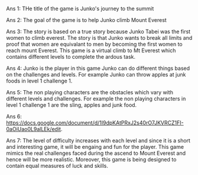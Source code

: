 Ans 1: THe title of the game is Junko's journey to the summit

Ans 2: The goal of the game is to help Junko climb Mount Everest

Ans 3: The story is based on a true story because Junko Tabei was the first women to climb everest. The story is that Junko wants to break all limits and proof that women are equivalant to men by becoming the first women to reach mount Everest. This game is a virtual climb to Mt Everest which contains different levels to complete the ardous task.

Ans 4: Junko is the player in this game
        Junko can do different things based on the challenges and levels.
        For example Junko can throw apples at junk foods in level 1 challenge 1.

Ans 5: The non playing characters are the obstacles which vary with different levels and challenges.
        For example the non playing characters in level 1 challenge 1 are the sling, apples and junk food.

Ans 6:  https://docs.google.com/document/d/1I9dpKAtPRxJ2s40rO7JKVRCZ1FI-0aOiUao0L9alLEk/edit.

Ans 7: The level of difficulty increases with each level and since it is a short and interesting game, it will be engaing and fun for the player. This game mimics the real challenges faced during the ascend to Mount Everest and hence will be more realistic. Moreover, this game is being designed to contain equal measures of luck and skills.